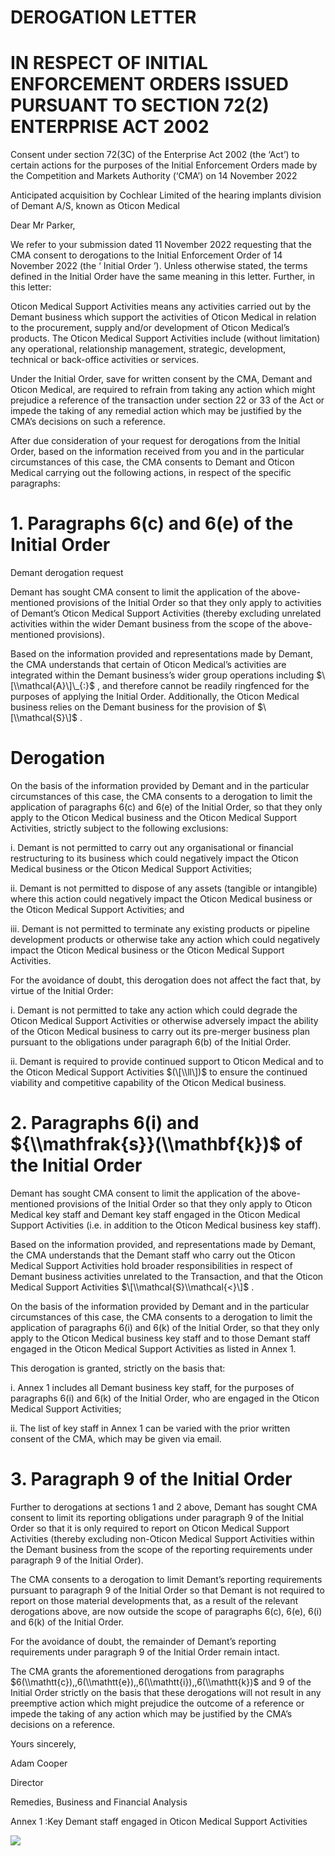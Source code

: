 # DEROGATION LETTER

# IN RESPECT OF INITIAL ENFORCEMENT ORDERS ISSUED PURSUANT TO SECTION 72(2) ENTERPRISE ACT 2002

Consent under section 72(3C) of the Enterprise Act 2002 (the ‘Act’) to certain actions for the purposes of the Initial Enforcement Orders made by the Competition and Markets Authority (‘CMA’) on 14 November 2022

Anticipated acquisition by Cochlear Limited of the hearing implants division of Demant A/S, known as Oticon Medical

Dear Mr Parker,

We refer to your submission dated 11 November 2022 requesting that the CMA consent to derogations to the Initial Enforcement Order of 14 November 2022 (the ‘ Initial Order ’). Unless otherwise stated, the terms defined in the Initial Order have the same meaning in this letter. Further, in this letter:

Oticon Medical Support Activities means any activities carried out by the Demant business which support the activities of Oticon Medical in relation to the procurement, supply and/or development of Oticon Medical’s products. The Oticon Medical Support Activities include (without limitation) any operational, relationship management, strategic, development, technical or back-office activities or services.

Under the Initial Order, save for written consent by the CMA, Demant and Oticon Medical, are required to refrain from taking any action which might prejudice a reference of the transaction under section 22 or 33 of the Act or impede the taking of any remedial action which may be justified by the CMA’s decisions on such a reference.

After due consideration of your request for derogations from the Initial Order, based on the information received from you and in the particular circumstances of this case, the CMA consents to Demant and Oticon Medical carrying out the following actions, in respect of the specific paragraphs:

# 1\. Paragraphs 6(c) and 6(e) of the Initial Order

Demant derogation request

Demant has sought CMA consent to limit the application of the above-mentioned provisions of the Initial Order so that they only apply to activities of Demant’s Oticon Medical Support Activities (thereby excluding unrelated activities within the wider Demant business from the scope of the above-mentioned provisions).

Based on the information provided and representations made by Demant, the CMA understands that certain of Oticon Medical’s activities are integrated within the Demant business’s wider group operations including $\[\\mathcal{A}\]\_{:}$ , and therefore cannot be readily ringfenced for the purposes of applying the Initial Order. Additionally, the Oticon Medical business relies on the Demant business for the provision of $\[\\mathcal{S}\]$ .

# Derogation

On the basis of the information provided by Demant and in the particular circumstances of this case, the CMA consents to a derogation to limit the application of paragraphs 6(c) and 6(e) of the Initial Order, so that they only apply to the Oticon Medical business and the Oticon Medical Support Activities, strictly subject to the following exclusions:

i. Demant is not permitted to carry out any organisational or financial restructuring to its business which could negatively impact the Oticon Medical business or the Oticon Medical Support Activities;

ii. Demant is not permitted to dispose of any assets (tangible or intangible) where this action could negatively impact the Oticon Medical business or the Oticon Medical Support Activities; and

iii. Demant is not permitted to terminate any existing products or pipeline development products or otherwise take any action which could negatively impact the Oticon Medical business or the Oticon Medical Support Activities.

For the avoidance of doubt, this derogation does not affect the fact that, by virtue of the Initial Order:

i. Demant is not permitted to take any action which could degrade the Oticon Medical Support Activities or otherwise adversely impact the ability of the Oticon Medical business to carry out its pre-merger business plan pursuant to the obligations under paragraph 6(b) of the Initial Order.

ii. Demant is required to provide continued support to Oticon Medical and to the Oticon Medical Support Activities $(\[\\ll\])$ to ensure the continued viability and competitive capability of the Oticon Medical business.

# 2\. Paragraphs 6(i) and ${\\mathfrak{s}}(\\mathbf{k})$ of the Initial Order

Demant has sought CMA consent to limit the application of the above-mentioned provisions of the Initial Order so that they only apply to Oticon Medical key staff and Demant key staff engaged in the Oticon Medical Support Activities (i.e. in addition to the Oticon Medical business key staff).

Based on the information provided, and representations made by Demant, the CMA understands that the Demant staff who carry out the Oticon Medical Support Activities hold broader responsibilities in respect of Demant business activities unrelated to the Transaction, and that the Oticon Medical Support Activities $\[\\mathcal{S}\\mathcal{<}\]$ .

On the basis of the information provided by Demant and in the particular circumstances of this case, the CMA consents to a derogation to limit the application of paragraphs 6(i) and 6(k) of the Initial Order, so that they only apply to the Oticon Medical business key staff and to those Demant staff engaged in the Oticon Medical Support Activities as listed in Annex 1.

This derogation is granted, strictly on the basis that:

i. Annex 1 includes all Demant business key staff, for the purposes of paragraphs 6(i) and 6(k) of the Initial Order, who are engaged in the Oticon Medical Support Activities;

ii. The list of key staff in Annex 1 can be varied with the prior written consent of the CMA, which may be given via email.

# 3\. Paragraph 9 of the Initial Order

Further to derogations at sections 1 and 2 above, Demant has sought CMA consent to limit its reporting obligations under paragraph 9 of the Initial Order so that it is only required to report on Oticon Medical Support Activities (thereby excluding non-Oticon Medical Support Activities within the Demant business from the scope of the reporting requirements under paragraph 9 of the Initial Order).

The CMA consents to a derogation to limit Demant’s reporting requirements pursuant to paragraph 9 of the Initial Order so that Demant is not required to report on those material developments that, as a result of the relevant derogations above, are now outside the scope of paragraphs 6(c), 6(e), 6(i) and 6(k) of the Initial Order.

For the avoidance of doubt, the remainder of Demant’s reporting requirements under paragraph 9 of the Initial Order remain intact.

The CMA grants the aforementioned derogations from paragraphs $6(\\mathtt{c}),,6(\\mathtt{e}),,6(\\mathtt{i}),,6(\\mathtt{k})$ and 9 of the Initial Order strictly on the basis that these derogations will not result in any preemptive action which might prejudice the outcome of a reference or impede the taking of any action which may be justified by the CMA’s decisions on a reference.

Yours sincerely,

Adam Cooper

Director

Remedies, Business and Financial Analysis

Annex 1 :Key Demant staff engaged in Oticon Medical Support Activities

![](/tmp/6f15bea3-c162-4382-9519-d784cdd04453/images/1343a3290eb407b9da5bb93eba92c2c02d6f7db75a21131b0179aba030dadd51.jpg)